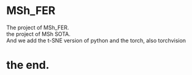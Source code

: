# MSh_FER
The project of MSh_FER.  
the project of MSh SOTA.  
And we add the t-SNE version of python and the torch, also torchvision
# the end.  
